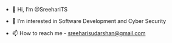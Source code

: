 - 👋 Hi, I’m @SreehariTS
- 👀 I’m interested in Software Development and Cyber Security

- 📫 How to reach me - sreeharisudarshan@gmail.com

<!---
SreehariTS/SreehariTS is a ✨ special ✨ repository because its `README.md` (this file) appears on your GitHub profile.
You can click the Preview link to take a look at your changes.
- 🌱 I’m currently learning ...
- 💞️ I’m looking to collaborate on ...
--->
